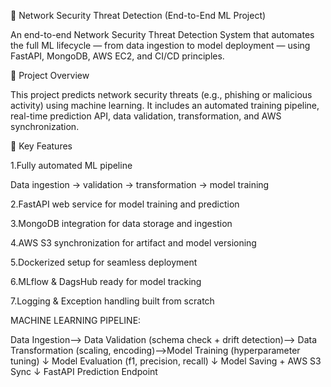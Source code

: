 🧠 Network Security Threat Detection (End-to-End ML Project)

An end-to-end Network Security Threat Detection System that automates the full ML lifecycle — from data ingestion to model deployment — using FastAPI, MongoDB, AWS EC2, and CI/CD principles.

🚀 Project Overview

This project predicts network security threats (e.g., phishing or malicious activity) using machine learning.
It includes an automated training pipeline, real-time prediction API, data validation, transformation, and AWS synchronization.

🧩 Key Features

1.Fully automated ML pipeline

  Data ingestion → validation → transformation → model training

2.FastAPI web service for model training and prediction

3.MongoDB integration for data storage and ingestion

4.AWS S3 synchronization for artifact and model versioning

5.Dockerized setup for seamless deployment

6.MLflow & DagsHub ready for model tracking

7.Logging & Exception handling built from scratch

MACHINE LEARNING PIPELINE:

Data Ingestion--> 
Data Validation (schema check + drift detection)-->
Data Transformation (scaling, encoding)-->Model Training (hyperparameter tuning)
    ↓
Model Evaluation (f1, precision, recall)
    ↓
Model Saving + AWS S3 Sync
    ↓
FastAPI Prediction Endpoint

